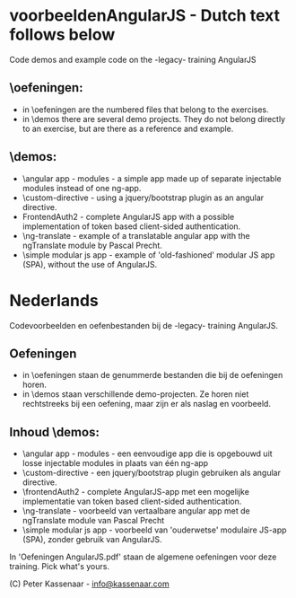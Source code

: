 voorbeeldenAngularJS - Dutch text follows below
====================
Code demos and example code on the -legacy- training AngularJS

## \oefeningen:
* in \oefeningen are the numbered files that belong to the exercises.
 * in \demos there are several demo projects. They do not belong directly to an exercise, but are there as a reference and example.

##  \demos:
* \angular app - modules - a simple app made up of separate injectable modules instead of one ng-app.
* \custom-directive - using a jquery/bootstrap plugin as an angular directive.
* FrontendAuth2 - complete AngularJS app with a possible implementation of token based client-sided authentication.
* \ng-translate - example of a translatable angular app with the ngTranslate module by Pascal Precht.
* \simple modular js app - example of 'old-fashioned' modular JS app (SPA), without the use of AngularJS.

# Nederlands
Codevoorbeelden en oefenbestanden bij de -legacy- training AngularJS.

## Oefeningen
* in \oefeningen staan de genummerde bestanden die bij de oefeningen horen.
* in \demos staan verschillende demo-projecten. Ze horen niet rechtstreeks bij een oefening, maar zijn er als naslag en voorbeeld.

## Inhoud \demos:
* \angular app - modules - een eenvoudige app die is opgebouwd uit losse injectable modules in plaats van één ng-app
* \custom-directive - een jquery/bootstrap plugin gebruiken als angular directive.
* \frontendAuth2 - complete AngularJS-app met een mogelijke implementatie van token based client-sided authentication.
* \ng-translate - voorbeeld van vertaalbare angular app met de ngTranslate module van Pascal Precht
* \simple modular js app - voorbeeld van 'ouderwetse' modulaire JS-app (SPA), zonder gebruik van AngularJS.

In 'Oefeningen AngularJS.pdf' staan de algemene oefeningen voor deze training. Pick what's yours.

(C) Peter Kassenaar - info@kassenaar.com
